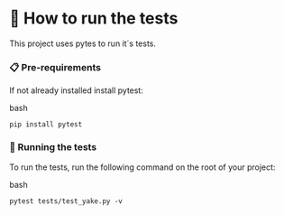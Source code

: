 # 🧪 How to run the tests
This project uses pytes to run it´s tests.

### 📋 Pre-requirements
If not already installed install pytest:

bash
```
pip install pytest
```

### 🚀 Running the tests
To run the tests, run the following command on the root of your project:

bash
```
pytest tests/test_yake.py -v
```
